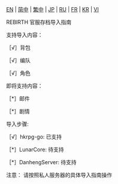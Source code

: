 [EN](./EN.md) | [简中](./zh-CN.md) | [繁中](./zh-TW.md) | [JP](./JP.md) | [RU](./RU.md) | [FR](./FR.md) | [KR](./KR.md) | [VI](./VI.md)

REBIRTH 官服存档导入指南

支持导入内容：

［√］背包

［√］编队

［√］角色

即将支持内容：

［*］邮件

［*］剧情

导入步骤:

［√］hkrpg-go: 已支持

［*］LunarCore: 待支持

［*］DanhengServer: 待支持

注意： 请按照私人服务器的具体导入指南操作
